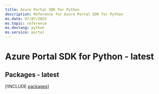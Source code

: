 ```yaml
---
title: Azure Portal SDK for Python
description: Reference for Azure Portal SDK for Python
ms.date: 07/07/2025
ms.topic: reference
ms.devlang: python
ms.service: portal
---
```

# Azure Portal SDK for Python - latest
## Packages - latest
[!INCLUDE [packages](portal-index.md)]